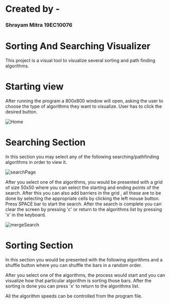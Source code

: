 # Created by -
### Shrayam Mitra 19EC10076
# Sorting And Searching Visualizer
This project is a visual tool to visualize several sorting and path finding algorithms.
# Starting view
After running the program a 800x800 window will open, asking the user to choose the type of algorithms they want to visualize. User has to click the desired button.

![Home](https://user-images.githubusercontent.com/72709159/124760456-64695580-df4e-11eb-9093-8c98bafba8e5.PNG)
# Searching Section 
In this section you may select any of the following searching/pathfinding algorithms in order to view it.

![searchPage](https://user-images.githubusercontent.com/72709159/124760656-97134e00-df4e-11eb-92b7-a96032c7099f.PNG)

After you select one of the algorithms, you would be presented with a grid of size 50x50 where you can select the starting and ending points of the search. After this you can also 
add barriers in the grid , all these are to be done by selecting the appropriate cells by clicking the left mouse button. Press SPACE bar to start the search. After the search is
complete you can clear the screen by pressing 'c' or return to the algorithms list by pressing 'x' in the keyboard.

![mergeSearch](https://user-images.githubusercontent.com/72709159/124761377-5bc54f00-df4f-11eb-98c4-fc6397b0da05.jpg)


# Sorting Section
In this section you would be presented with the following algorithms and a shuffle button where you can shuffle the bars in a random order.



After you select one of the algorithms, the process would start and you can visualize how that particular algorithm is sorting those bars. After the sorting is done you can 
press 'x' to return to the algorithms list. 

All the algorithm speeds can be controlled from the program file.
